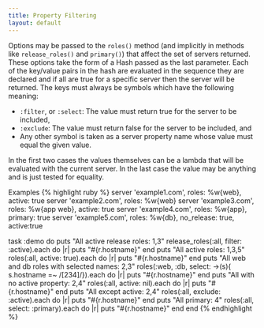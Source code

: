```yaml
---
title: Property Filtering
layout: default
---
```


Options may be passed to the `roles()` method (and implicitly in methods like
`release_roles()` and `primary()`) that affect the set of servers returned. These options
take the form of a Hash passed as the last parameter.  Each of the key/value pairs in the
hash are evaluated in the sequence they are declared and if all are true for a specific
server then the server will be returned. The keys must always be symbols which have the
following meaning:

* `:filter`, or `:select`: The value must return true for the server to be included,
* `:exclude`: The value must return false for the server to be included, and
* Any other symbol is taken as a server property name whose value must equal the given value.

In the first two cases the values themselves can be a lambda that will be evaluated with the
current server. In the last case the value may be anything and is just tested for
equality.

Examples
{% highlight ruby %}
server 'example1.com', roles: %w{web}, active: true
server 'example2.com', roles: %w{web}
server 'example3.com', roles: %w{app web}, active: true
server 'example4.com', roles: %w{app}, primary: true
server 'example5.com', roles: %w{db}, no_release: true, active:true

task :demo do
  puts "All active release roles: 1,3"
  release_roles(:all, filter: :active).each do |r|
    puts "#{r.hostname}"
  end
  puts "All active roles: 1,3,5"
  roles(:all, active: true).each do |r|
    puts "#{r.hostname}"
  end
  puts "All web and db roles with selected names: 2,3"
  roles(:web, :db, select: ->(s){ s.hostname =~ /[234]/}).each do |r|
    puts "#{r.hostname}"
  end
  puts "All with no active property: 2,4"
  roles(:all, active: nil).each do |r|
    puts "#{r.hostname}"
  end
  puts "All except active: 2,4"
  roles(:all, exclude: :active).each do |r|
    puts "#{r.hostname}"
  end
  puts "All primary: 4"
  roles(:all, select: :primary).each do |r|
    puts "#{r.hostname}"
  end
end
{% endhighlight %}
